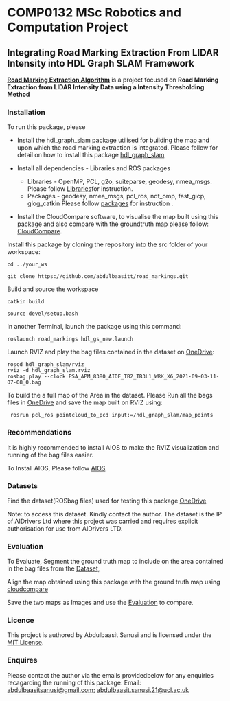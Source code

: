 # COMP0132 MSc Robotics and Computation Project
## 

## Integrating Road Marking Extraction From LIDAR Intensity into HDL Graph SLAM Framework

[**Road Marking Extraction Algorithm**](https://github.com/abdulbaasitt/road_markings) is a project focused on **Road Marking Extraction from LIDAR Intensity Data using a Intensity Thresholding Method**  



### Installation

To run this package, please 



* Install the hdl\_graph\_slam package utilised for building the map and upon which the road marking extraction is integrated. Please follow for detail on how to install this package [hdl_graph_slam](https://github.com/koide3/hdl_graph_slam)

* Install all dependencies - Libraries and ROS packages

    - Libraries -  OpenMP, PCL, g2o, suiteparse, geodesy, nmea_msgs. Please follow [Libraries](https://github.com/koide3/hdl_graph_slam/blob/master/README.md)for instruction.
    - Packages  - geodesy, nmea_msgs, pcl_ros, ndt_omp, fast_gicp, glog_catkin Please follow [packages](https://github.com/koide3/hdl_graph_slam/blob/master/README.md) for instruction .

* Install the CloudCompare software, to visualise the map built using this package and also compare with the groundtruth map please follow: [CloudCompare](https://www.danielgm.net/cc/).





Install this package by cloning the repository into the src folder of your workspace:  

```
cd ../your_ws
```

```
git clone https://github.com/abdulbaasitt/road_markings.git
```

Build and source the workspace 
```
catkin build
```

```
source devel/setup.bash

```

In another Terminal, launch the package using this command:

```
roslaunch road_markings hdl_gs_new.launch

```


Launch RVIZ and play the bag files contained in the dataset on [OneDrive](https://1drv.ms/u/s!AlyJLAe_KcLYhYZ-hE4GSYI0GPUMVA?e=hZYrjl):

```
roscd hdl_graph_slam/rviz
rviz -d hdl_graph_slam.rviz
rosbag play --clock PSA_APM_8380_AIDE_TB2_TB3L1_WRK_X6_2021-09-03-11-07-08_0.bag

```
To build the a full map of the Area in the dataset. Please Run all the bags files in [OneDrive](https://1drv.ms/u/s!AlyJLAe_KcLYhYZ-hE4GSYI0GPUMVA?e=hZYrjl) and save the map built on RVIZ using:

```
 rosrun pcl_ros pointcloud_to_pcd input:=/hdl_graph_slam/map_points

```

### Recommendations

It is highly recommended to install AIOS to make the RVIZ visualization and running of the bag files easier.

To Install AIOS, Please follow [AIOS](https://3.basecamp.com/4075579/buckets/8792819/documents/3309446529)


### Datasets
Find the dataset(ROSbag files) used for testing this package [OneDrive](https://1drv.ms/u/s!AlyJLAe_KcLYhYZ-hE4GSYI0GPUMVA?e=hZYrjl)

Note: to access this dataset. Kindly contact the author. The dataset is the IP of AIDrivers Ltd where this project was carried and requires explicit authorisation for use from AIDrivers LTD. 

### Evaluation 

To Evaluate, Segment the ground truth map to include on the area contained in the bag files from the [Dataset](https://1drv.ms/u/s!AlyJLAe_KcLYhYZ-hE4GSYI0GPUMVA?e=hZYrjl),
 
 Align the map obtained using this package with the ground truth map using [cloudcompare](https://www.danielgm.net/cc/)

 Save the two maps as Images and use the [Evaluation](https://github.com/abdulbaasitt/road_markings/blob/main/Evaluation%20Scripts/Metrics_thresh.ipynb) to compare. 


### Licence
This project is authored by Abdulbaasit Sanusi and is licensed under the [MIT License](https://github.com/abdulbaasitt/road_markings/blob/main/LICENCE).

### Enquires

Please contact the author via the emails providedbelow for any enquiries recagarding the running of this package:
Email: [abdulbaasitsanusi@gmail.com](mailto:abdulbaasitsanusi@gmail.com); [abdulbaasit.sanusi.21@ucl.ac.uk](mailto:abdulbaasit.sanusi.21@ucl.ac.uk)